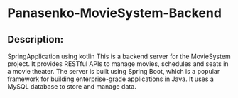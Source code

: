# Panasenko-MovieSystem-Backend

## Description:

SpringApplication using kotlin
This is a backend server for the MovieSystem project. 
It provides RESTful APIs to manage movies, 
schedules and seats in a movie theater. 
The server is built using Spring Boot, which is a popular framework for building enterprise-grade applications in Java.
It uses a MySQL database to store and manage data.
